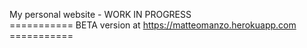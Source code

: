 My personal website - WORK IN PROGRESS <br/>
=========== BETA version at https://matteomanzo.herokuapp.com ===========
